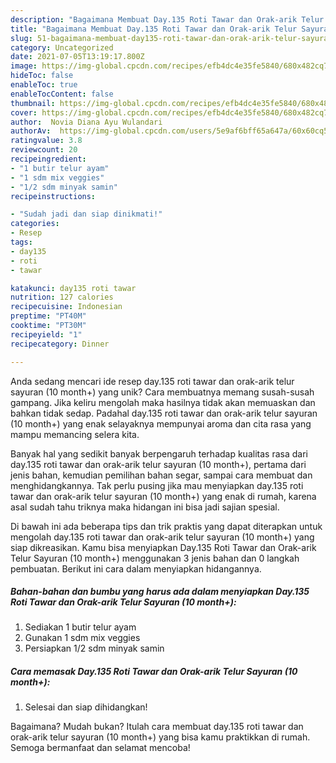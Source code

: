 ```yaml
---
description: "Bagaimana Membuat Day.135 Roti Tawar dan Orak-arik Telur Sayuran (10 month+), Bisa Manjain Lidah"
title: "Bagaimana Membuat Day.135 Roti Tawar dan Orak-arik Telur Sayuran (10 month+), Bisa Manjain Lidah"
slug: 51-bagaimana-membuat-day135-roti-tawar-dan-orak-arik-telur-sayuran-10-month-bisa-manjain-lidah
category: Uncategorized
date: 2021-07-05T13:19:17.800Z
image: https://img-global.cpcdn.com/recipes/efb4dc4e35fe5840/680x482cq70/day135-roti-tawar-dan-orak-arik-telur-sayuran-10-month-foto-resep-utama.jpg
hideToc: false
enableToc: true
enableTocContent: false
thumbnail: https://img-global.cpcdn.com/recipes/efb4dc4e35fe5840/680x482cq70/day135-roti-tawar-dan-orak-arik-telur-sayuran-10-month-foto-resep-utama.jpg
cover: https://img-global.cpcdn.com/recipes/efb4dc4e35fe5840/680x482cq70/day135-roti-tawar-dan-orak-arik-telur-sayuran-10-month-foto-resep-utama.jpg
author:  Novia Diana Ayu Wulandari
authorAv:  https://img-global.cpcdn.com/users/5e9af6bff65a647a/60x60cq50/avatar.jpg
ratingvalue: 3.8
reviewcount: 20
recipeingredient:
- "1 butir telur ayam"
- "1 sdm mix veggies"
- "1/2 sdm minyak samin"
recipeinstructions:

- "Sudah jadi dan siap dinikmati!"
categories:
- Resep
tags:
- day135
- roti
- tawar

katakunci: day135 roti tawar 
nutrition: 127 calories
recipecuisine: Indonesian
preptime: "PT40M"
cooktime: "PT30M"
recipeyield: "1"
recipecategory: Dinner

---
```



Anda sedang mencari ide resep day.135 roti tawar dan orak-arik telur sayuran (10 month+) yang unik? Cara membuatnya memang susah-susah gampang. Jika keliru mengolah maka hasilnya tidak akan memuaskan dan bahkan tidak sedap. Padahal day.135 roti tawar dan orak-arik telur sayuran (10 month+) yang enak selayaknya mempunyai aroma dan cita rasa yang mampu memancing selera kita.


Banyak hal yang sedikit banyak berpengaruh terhadap kualitas rasa dari day.135 roti tawar dan orak-arik telur sayuran (10 month+), pertama dari jenis bahan, kemudian pemilihan bahan segar, sampai cara membuat dan menghidangkannya. Tak perlu pusing jika mau menyiapkan day.135 roti tawar dan orak-arik telur sayuran (10 month+) yang enak di rumah, karena asal sudah tahu triknya maka hidangan ini bisa jadi sajian spesial.




Di bawah ini ada beberapa tips dan trik praktis yang dapat diterapkan untuk mengolah day.135 roti tawar dan orak-arik telur sayuran (10 month+) yang siap dikreasikan. Kamu bisa menyiapkan Day.135 Roti Tawar dan Orak-arik Telur Sayuran (10 month+) menggunakan 3 jenis bahan dan 0 langkah pembuatan. Berikut ini cara dalam menyiapkan hidangannya.

<!--inarticleads1-->

##### Bahan-bahan dan bumbu yang harus ada dalam menyiapkan Day.135 Roti Tawar dan Orak-arik Telur Sayuran (10 month+):

1. Sediakan 1 butir telur ayam
1. Gunakan 1 sdm mix veggies
1. Persiapkan 1/2 sdm minyak samin




<!--inarticleads2-->

##### Cara memasak Day.135 Roti Tawar dan Orak-arik Telur Sayuran (10 month+):


1. Selesai dan siap dihidangkan!



Bagaimana? Mudah bukan? Itulah cara membuat day.135 roti tawar dan orak-arik telur sayuran (10 month+) yang bisa kamu praktikkan di rumah. Semoga bermanfaat dan selamat mencoba!
